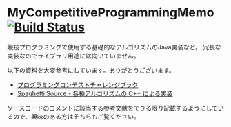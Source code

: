 MyCompetitiveProgrammingMemo [![Build Status](https://travis-ci.org/dai1741/MyCompetitiveProgrammingMemo.png?branch=master)](https://travis-ci.org/dai1741/MyCompetitiveProgrammingMemo)
============================

競技プログラミングで使用する基礎的なアルゴリズムのJava実装など。
冗長な実装なのでライブラリ用途には向いていません。

以下の資料を大変参考にしています。ありがとうございます。

- [プログラミングコンテストチャレンジブック](http://book.mycom.co.jp/book/978-4-8399-4106-2/978-4-8399-4106-2.shtml)
- [Spaghetti Source - 各種アルゴリズムの C++ による実装](http://www.prefield.com/algorithm/index.html)

ソースコードのコメントに該当する参考文献をできる限り記載するようにしているので、興味のある方はそちらもご覧ください。
